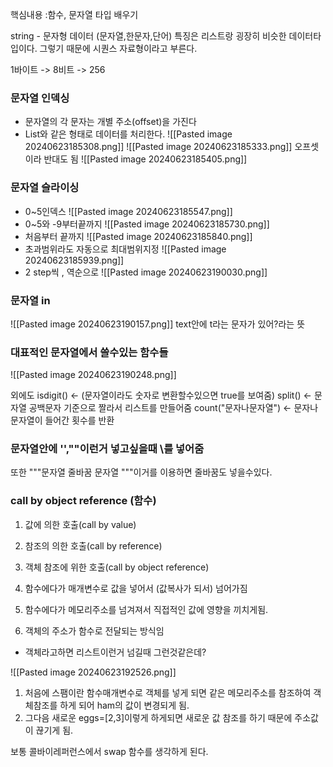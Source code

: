 핵심내용 :함수, 문자열 타입 배우기 

string - 문자형 데이터 (문자열,한문자,단어)
특징은 리스트랑 굉장히 비슷한 데이터타입이다. 
그렇기 때문에 시퀀스 자료형이라고 부른다.

1바이트 -> 8비트 -> 256


### 문자열 인덱싱
- 문자열의 각 문자는 개별 주소(offset)을 가진다
- List와 같은 형태로 데이터를 처리한다.
![[Pasted image 20240623185308.png]]
![[Pasted image 20240623185333.png]]
오프셋이라 반대도 됨
![[Pasted image 20240623185405.png]]


### 문자열 슬라이싱
- 0~5인덱스
![[Pasted image 20240623185547.png]]
- 0~5와 -9부터끝까지 
![[Pasted image 20240623185730.png]]
- 처음부터 끝까지
![[Pasted image 20240623185840.png]]
- 초과범위라도 자동으로 최대범위지정
![[Pasted image 20240623185939.png]]
- 2 step씩 , 역순으로
![[Pasted image 20240623190030.png]]


### 문자열 in
![[Pasted image 20240623190157.png]]
text안에 t라는 문자가 있어?라는 뜻



### 대표적인 문자열에서 쓸수있는 함수들
![[Pasted image 20240623190248.png]]

외에도 
isdigit() <-  (문자열이라도 숫자로 변환할수있으면 true를 보여줌)
split() <- 문자열 공백문자 기준으로 짤라서 리스트를 만들어줌
count("문자나문자열") <- 문자나문자열이 들어간 횟수를 반환



### 문자열안에 '',""이런거 넣고싶을때 \\를 넣어줌
또한 \"""문자열 줄바꿈 문자열 \"""이거를 이용하면 줄바꿈도 넣을수있다.


###  **call by object reference (함수)**
1. 값에 의한 호출(call by value)
2. 참조의 의한 호출(call by reference)
3. 객체 참조에 위한 호출(call by object reference)


1. 함수에다가 매개변수로 값을 넣어서 (값복사가 되서) 넘어가짐
2. 함수에다가 메모리주소를 넘겨져서 직접적인 값에 영향을 끼치게됨.
3. 객체의 주소가 함수로 전달되는 방식임
- 객체라고하면 리스트이런거 넘길때 그런것같은데?

![[Pasted image 20240623192526.png]]
1. 처음에 스팸이란 함수매개변수로 객체를 넣게 되면 같은 메모리주소를 참조하여 객체참조를 하게 되어 ham의 값이 변경되게 됨.
2. 그다음 새로운 eggs=[2,3]이렇게 하게되면 새로운 값 참조를 하기 때문에 주소값이 끊기게 됨.


보통 콜바이레퍼런스에서 swap 함수를 생각하게 된다.

